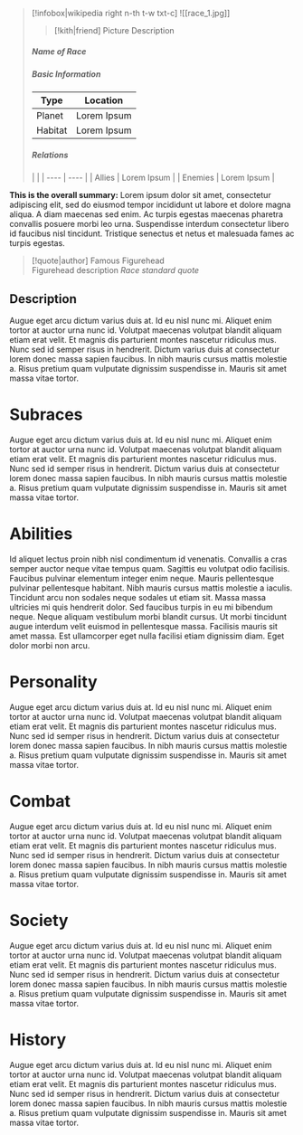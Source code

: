 > [!infobox|wikipedia right n-th t-w txt-c]
> ![[race_1.jpg]]
>> [!kith|friend] Picture Description
> ##### Name of Race
> ##### _Basic Information_
> | Type | Location |
> | ---- | ---- |
> | Planet | Lorem Ipsum |
> | Habitat | Lorem Ipsum |
> 
> ##### _Relations_
> |  |
> | ---- | ---- |
> | Allies | Lorem Ipsum |
> | Enemies | Lorem Ipsum |

**This is the overall summary:** Lorem ipsum dolor sit amet, consectetur adipiscing elit, sed do eiusmod tempor incididunt ut labore et dolore magna aliqua. A diam maecenas sed enim. Ac turpis egestas maecenas pharetra convallis posuere morbi leo urna. Suspendisse interdum consectetur libero id faucibus nisl tincidunt. Tristique senectus et netus et malesuada fames ac turpis egestas.

>[!quote|author] Famous Figurehead <br>Figurehead description
>_Race standard quote_

## Description
Augue eget arcu dictum varius duis at. Id eu nisl nunc mi. Aliquet enim tortor at auctor urna nunc id. Volutpat maecenas volutpat blandit aliquam etiam erat velit. Et magnis dis parturient montes nascetur ridiculus mus. Nunc sed id semper risus in hendrerit. Dictum varius duis at consectetur lorem donec massa sapien faucibus. In nibh mauris cursus mattis molestie a. Risus pretium quam vulputate dignissim suspendisse in. Mauris sit amet massa vitae tortor.
# Subraces
Augue eget arcu dictum varius duis at. Id eu nisl nunc mi. Aliquet enim tortor at auctor urna nunc id. Volutpat maecenas volutpat blandit aliquam etiam erat velit. Et magnis dis parturient montes nascetur ridiculus mus. Nunc sed id semper risus in hendrerit. Dictum varius duis at consectetur lorem donec massa sapien faucibus. In nibh mauris cursus mattis molestie a. Risus pretium quam vulputate dignissim suspendisse in. Mauris sit amet massa vitae tortor.
# Abilities
Id aliquet lectus proin nibh nisl condimentum id venenatis. Convallis a cras semper auctor neque vitae tempus quam. Sagittis eu volutpat odio facilisis. Faucibus pulvinar elementum integer enim neque. Mauris pellentesque pulvinar pellentesque habitant. Nibh mauris cursus mattis molestie a iaculis. Tincidunt arcu non sodales neque sodales ut etiam sit. Massa massa ultricies mi quis hendrerit dolor. Sed faucibus turpis in eu mi bibendum neque. Neque aliquam vestibulum morbi blandit cursus. Ut morbi tincidunt augue interdum velit euismod in pellentesque massa. Facilisis mauris sit amet massa. Est ullamcorper eget nulla facilisi etiam dignissim diam. Eget dolor morbi non arcu.
# Personality
Augue eget arcu dictum varius duis at. Id eu nisl nunc mi. Aliquet enim tortor at auctor urna nunc id. Volutpat maecenas volutpat blandit aliquam etiam erat velit. Et magnis dis parturient montes nascetur ridiculus mus. Nunc sed id semper risus in hendrerit. Dictum varius duis at consectetur lorem donec massa sapien faucibus. In nibh mauris cursus mattis molestie a. Risus pretium quam vulputate dignissim suspendisse in. Mauris sit amet massa vitae tortor.
# Combat
Augue eget arcu dictum varius duis at. Id eu nisl nunc mi. Aliquet enim tortor at auctor urna nunc id. Volutpat maecenas volutpat blandit aliquam etiam erat velit. Et magnis dis parturient montes nascetur ridiculus mus. Nunc sed id semper risus in hendrerit. Dictum varius duis at consectetur lorem donec massa sapien faucibus. In nibh mauris cursus mattis molestie a. Risus pretium quam vulputate dignissim suspendisse in. Mauris sit amet massa vitae tortor.
# Society
Augue eget arcu dictum varius duis at. Id eu nisl nunc mi. Aliquet enim tortor at auctor urna nunc id. Volutpat maecenas volutpat blandit aliquam etiam erat velit. Et magnis dis parturient montes nascetur ridiculus mus. Nunc sed id semper risus in hendrerit. Dictum varius duis at consectetur lorem donec massa sapien faucibus. In nibh mauris cursus mattis molestie a. Risus pretium quam vulputate dignissim suspendisse in. Mauris sit amet massa vitae tortor.
# History
Augue eget arcu dictum varius duis at. Id eu nisl nunc mi. Aliquet enim tortor at auctor urna nunc id. Volutpat maecenas volutpat blandit aliquam etiam erat velit. Et magnis dis parturient montes nascetur ridiculus mus. Nunc sed id semper risus in hendrerit. Dictum varius duis at consectetur lorem donec massa sapien faucibus. In nibh mauris cursus mattis molestie a. Risus pretium quam vulputate dignissim suspendisse in. Mauris sit amet massa vitae tortor.